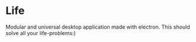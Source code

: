 # Life
Modular and universal desktop application made with electron. This should solve all your life-problems:)
